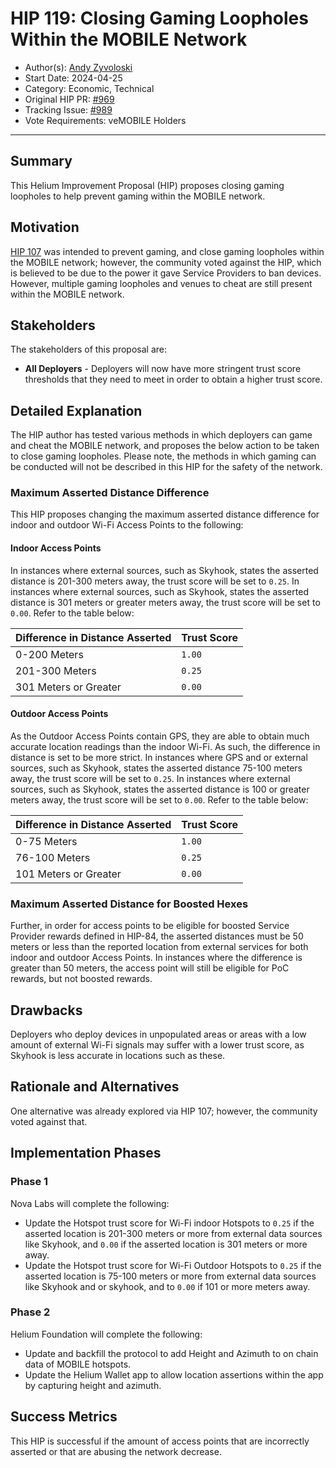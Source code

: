 # HIP 119: Closing Gaming Loopholes Within the MOBILE Network

- Author(s): [Andy Zyvoloski](https://github.com/heatedlime)
- Start Date: 2024-04-25
- Category: Economic, Technical
- Original HIP PR: [#969](https://github.com/helium/HIP/pull/969)
- Tracking Issue: [#989](https://github.com/helium/HIP/issues/989)
- Vote Requirements: veMOBILE Holders

---

## Summary
This Helium Improvement Proposal (HIP) proposes closing gaming loopholes to help prevent gaming within the MOBILE network.

## Motivation
[HIP 107](https://github.com/helium/HIP/blob/main/0107-preventing-gaming-within-the-mobile-network.md) was intended to prevent gaming, and close gaming loopholes within the MOBILE network; however, the community voted against the HIP, which is believed to be due to the power it gave Service Providers to ban devices. However, multiple gaming loopholes and venues to cheat are still present within the MOBILE network.

## Stakeholders
The stakeholders of this proposal are:

- **All Deployers** - Deployers will now have more stringent trust score thresholds that they need to meet in order to obtain a higher trust score.


## Detailed Explanation
The HIP author has tested various methods in which deployers can game and cheat the MOBILE network, and proposes the below action to be taken to close gaming loopholes. Please note, the methods in which gaming can be conducted will not be described in this HIP for the safety of the network.


### Maximum Asserted Distance Difference
This HIP proposes changing the maximum asserted distance difference for indoor and outdoor Wi-Fi Access Points to the following:

#### Indoor Access Points
In instances where external sources, such as Skyhook, states the asserted distance is 201-300 meters away, the trust score will be set to `0.25`. In instances where external sources, such as Skyhook, states the asserted distance is 301 meters or greater meters away, the trust score will be set to `0.00`. Refer to the table below:

| Difference in Distance Asserted | Trust Score |
|---------------------------------|-------------|
| 0-200 Meters                    | `1.00`      |
| 201-300 Meters                  | `0.25`      |
| 301 Meters or Greater           | `0.00`      |

#### Outdoor Access Points
As the Outdoor Access Points contain GPS, they are able to obtain much accurate location readings than the indoor Wi-Fi. As such, the difference in distance is set to be more strict. In instances where GPS and or external sources, such as Skyhook, states the asserted distance 75-100 meters away, the trust score will be set to `0.25`. In instances where external sources, such as Skyhook, states the asserted distance is 100 or greater meters away, the trust score will be set to `0.00`. Refer to the table below:

| Difference in Distance Asserted | Trust Score |
|---------------------------------|-------------|
| 0-75 Meters                     | `1.00`      |
| 76-100 Meters                   | `0.25`      |
| 101 Meters or Greater           | `0.00`      |

### Maximum Asserted Distance for Boosted Hexes
Further, in order for access points to be eligible for boosted Service Provider rewards defined in HIP-84, the asserted distances must be 50 meters or less than the reported location from external services for both indoor and outdoor Access Points. In instances where the difference is greater than 50 meters, the access point will still be eligible for PoC rewards, but not boosted rewards.


## Drawbacks
Deployers who deploy devices in unpopulated areas or areas with a low amount of external Wi-Fi signals may suffer with a lower trust score, as Skyhook is less accurate in locations such as these.

## Rationale and Alternatives
One alternative was already explored via HIP 107; however, the community voted against that.

## Implementation Phases

### Phase 1
Nova Labs will complete the following:
* Update the Hotspot trust score for Wi-Fi indoor Hotspots to `0.25` if the asserted location is 201-300 meters or more from external data sources like Skyhook, and `0.00` if the asserted location is 301 meters or more away.
* Update the Hotspot trust score for Wi-Fi Outdoor Hotspots to `0.25` if the asserted location is 75-100 meters or more from external data sources like Skyhook and or skyhook, and to `0.00` if 101 or more meters away.

### Phase 2
Helium Foundation will complete the following:
* Update and backfill the protocol to add Height and Azimuth to on chain data of MOBILE hotspots.
* Update the Helium Wallet app to allow location assertions within the app by capturing height and azimuth.

## Success Metrics
This HIP is successful if the amount of access points that are incorrectly asserted or that are abusing the network decrease.
